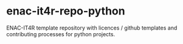 # enac-it4r-repo-python
ENAC-IT4R template repository with licences / github templates and contributing processes for python projects.
